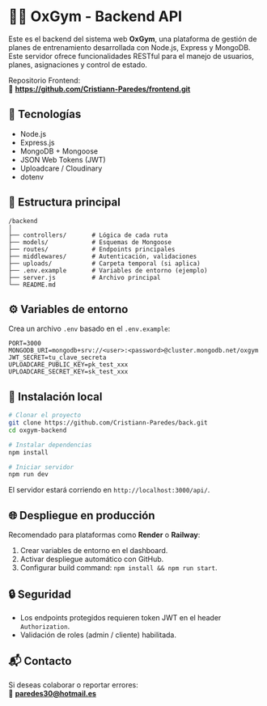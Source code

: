 
# 🏋️‍♂️ OxGym - Backend API

Este es el backend del sistema web **OxGym**, una plataforma de gestión de planes de entrenamiento desarrollada con Node.js, Express y MongoDB. Este servidor ofrece funcionalidades RESTful para el manejo de usuarios, planes, asignaciones y control de estado.

Repositorio Frontend:  
📧 **https://github.com/Cristiann-Paredes/frontend.git**


## 🚀 Tecnologías

- Node.js
- Express.js
- MongoDB + Mongoose
- JSON Web Tokens (JWT)
- Uploadcare / Cloudinary
- dotenv

## 📁 Estructura principal

```
/backend
│
├── controllers/       # Lógica de cada ruta
├── models/            # Esquemas de Mongoose
├── routes/            # Endpoints principales
├── middlewares/       # Autenticación, validaciones
├── uploads/           # Carpeta temporal (si aplica)
├── .env.example       # Variables de entorno (ejemplo)
├── server.js          # Archivo principal
└── README.md
```

## ⚙️ Variables de entorno

Crea un archivo `.env` basado en el `.env.example`:

```env
PORT=3000
MONGODB_URI=mongodb+srv://<user>:<password>@cluster.mongodb.net/oxgym
JWT_SECRET=tu_clave_secreta
UPLOADCARE_PUBLIC_KEY=pk_test_xxx
UPLOADCARE_SECRET_KEY=sk_test_xxx
```

## 🧪 Instalación local

```bash
# Clonar el proyecto
git clone https://github.com/Cristiann-Paredes/back.git
cd oxgym-backend

# Instalar dependencias
npm install

# Iniciar servidor
npm run dev
```

El servidor estará corriendo en `http://localhost:3000/api/`.

## 🌐 Despliegue en producción

Recomendado para plataformas como **Render** o **Railway**:

1. Crear variables de entorno en el dashboard.
2. Activar despliegue automático con GitHub.
3. Configurar build command: `npm install && npm run start`.

## 🔒 Seguridad

- Los endpoints protegidos requieren token JWT en el header `Authorization`.
- Validación de roles (admin / cliente) habilitada.

## 📬 Contacto

Si deseas colaborar o reportar errores:  
📧 **paredes30@hotmail.es**
